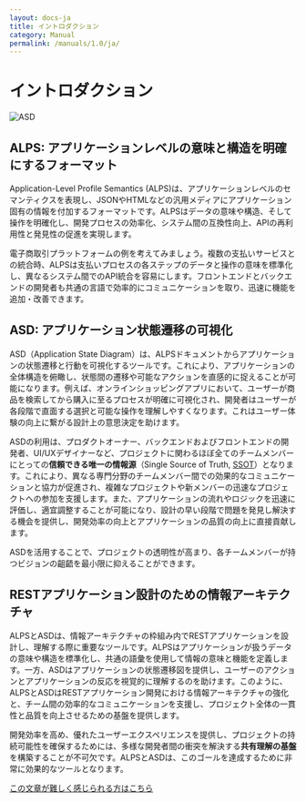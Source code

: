 ```yaml
---
layout: docs-ja
title: イントロダクション
category: Manual
permalink: /manuals/1.0/ja/
---
```

# イントロダクション

![ASD](https://alps-asd.github.io/app-state-diagram/blog/profile.svg)

## ALPS: アプリケーションレベルの意味と構造を明確にするフォーマット

Application-Level Profile Semantics (ALPS)は、アプリケーションレベルのセマンティクスを表現し、JSONやHTMLなどの汎用メディアにアプリケーション固有の情報を付加するフォーマットです。ALPSはデータの意味や構造、そして操作を明確化し、開発プロセスの効率化、システム間の互換性向上、APIの再利用性と発見性の促進を実現します。

電子商取引プラットフォームの例を考えてみましょう。複数の支払いサービスとの統合時、ALPSは支払いプロセスの各ステップのデータと操作の意味を標準化し、異なるシステム間でのAPI統合を容易にします。フロントエンドとバックエンドの開発者も共通の言語で効率的にコミュニケーションを取り、迅速に機能を追加・改善できます。

## ASD: アプリケーション状態遷移の可視化

ASD（Application State Diagram）は、ALPSドキュメントからアプリケーションの状態遷移と行動を可視化するツールです。これにより、アプリケーションの全体構造を俯瞰し、状態間の遷移や可能なアクションを直感的に捉えることが可能になります。例えば、オンラインショッピングアプリにおいて、ユーザーが商品を検索してから購入に至るプロセスが明確に可視化され、開発者はユーザーが各段階で直面する選択と可能な操作を理解しやすくなります。これはユーザー体験の向上に繋がる設計上の意思決定を助けます。

ASDの利用は、プロダクトオーナー、バックエンドおよびフロントエンドの開発者、UI/UXデザイナーなど、プロジェクトに関わるほぼ全てのチームメンバーにとっての**信頼できる唯一の情報源**（Single Source of Truth, [SSOT](https://ja.wikipedia.org/wiki/%E4%BF%A1%E9%A0%BC%E3%81%A7%E3%81%8D%E3%82%8B%E5%94%AF%E4%B8%80%E3%81%AE%E6%83%85%E5%A0%B1%E6%BA%90)）となります。これにより、異なる専門分野のチームメンバー間での効果的なコミュニケーションと協力が促進され、複雑なプロジェクトや新メンバーの迅速なプロジェクトへの参加を支援します。また、アプリケーションの流れやロジックを迅速に評価し、適宜調整することが可能になり、設計の早い段階で問題を発見し解決する機会を提供し、開発効率の向上とアプリケーションの品質の向上に直接貢献します。

ASDを活用することで、プロジェクトの透明性が高まり、各チームメンバーが持つビジョンの齟齬を最小限に抑えることができます。

## RESTアプリケーション設計のための情報アーキテクチャ

ALPSとASDは、情報アーキテクチャの枠組み内でRESTアプリケーションを設計し、理解する際に重要なツールです。ALPSはアプリケーションが扱うデータの意味や構造を標準化し、共通の語彙を使用して情報の意味と機能を定義します。一方、ASDはアプリケーションの状態遷移図を提供し、ユーザーのアクションとアプリケーションの反応を視覚的に理解するのを助けます。このように、ALPSとASDはRESTアプリケーション開発における情報アーキテクチャの強化と、チーム間の効率的なコミュニケーションを支援し、プロジェクト全体の一貫性と品質を向上させるための基盤を提供します。

開発効率を高め、優れたユーザーエクスペリエンスを提供し、プロジェクトの持続可能性を確保するためには、多様な開発者間の衝突を解決する**共有理解の基盤**を構築することが不可欠です。ALPSとASDは、このゴールを達成するために非常に効果的なツールとなります。

[この文章が難しく感じられる方はこちら](index4b.html)
